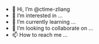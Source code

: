 - 👋 Hi, I’m @ctime-zliang
- 👀 I’m interested in ...
- 🌱 I’m currently learning ...
- 💞️ I’m looking to collaborate on ...
- 📫 How to reach me ...

<!---
ctime-zliang/ctime-zliang is a ✨ special ✨ repository because its `README.md` (this file) appears on your GitHub profile.
You can click the Preview link to take a look at your changes.
--->
